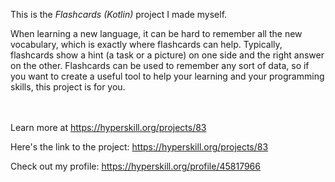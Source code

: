 This is the *Flashcards (Kotlin)* project I made myself.


<p>When learning a new language, it can be hard to remember all the new vocabulary, which is exactly where flashcards can help. Typically, flashcards show a hint (a task or a picture) on one side and the right answer on the other. Flashcards can be used to remember any sort of data, so if you want to create a useful tool to help your learning and your programming skills, this project is for you.</p><br/><br/>Learn more at <a href="https://hyperskill.org/projects/83?utm_source=ide&utm_medium=ide&utm_campaign=ide&utm_content=project-card">https://hyperskill.org/projects/83</a>

Here's the link to the project: https://hyperskill.org/projects/83

Check out my profile: https://hyperskill.org/profile/45817966